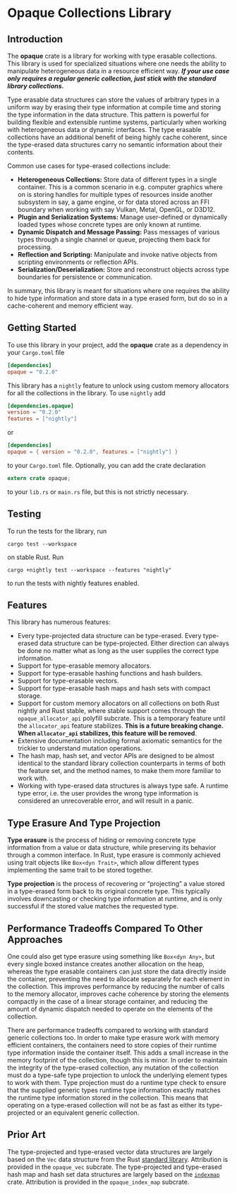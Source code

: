 # Opaque Collections Library

## Introduction

The **opaque** crate is a library for working with type erasable collections. This library is used for specialized 
situations where one needs the ability to manipulate heterogeneous data in a resource efficient way. ***If your use 
case only requires a regular generic collection, just stick with the standard library collections.***

Type erasable data structures can store the values of arbitrary types in a uniform way by erasing their type 
information at compile time and storing the type information in the data structure. This pattern is powerful for 
building flexible and extensible runtime systems, particularly when working with heterogeneous data or dynamic 
interfaces. The type erasable collections have an additional benefit of being highly cache coherent, since the 
type-erased data structures carry no semantic information about their contents.

Common use cases for type-erased collections include:

* **Heterogeneous Collections:** Store data of different types in a single container. This is a common scenario in e.g.
  computer graphics where on is storing handles for multiple types of resources inside another subsystem in say, a 
  game engine, or for data stored across an FFI boundary when working with say Vulkan, Metal, OpenGL, or D3D12.
* **Plugin and Serialization Systems:** Manage user-defined or dynamically loaded types whose concrete types are only 
  known at runtime.
* **Dynamic Dispatch and Message Passing:** Pass messages of various types through a single channel or queue, 
  projecting them back for processing.
* **Reflection and Scripting:** Manipulate and invoke native objects from scripting environments or reflection APIs.
* **Serialization/Deserialization:** Store and reconstruct objects across type boundaries for persistence or 
  communication.

In summary, this library is meant for situations where one requires the ability to hide type information and store data 
in a type erased form, but do so in a cache-coherent and memory efficient way.

## Getting Started

To use this library in your project, add the **opaque** crate as a dependency in your `Cargo.toml` file

```toml
[dependencies]
opaque = "0.2.0"
```

This library has a `nightly` feature to unlock using custom memory allocators for all the collections in the 
library. To use `nightly` add

```toml
[dependencies.opaque]
version = "0.2.0"
features = ["nightly"]
```

or 

```toml
[dependencies]
opaque = { version = "0.2.0", features = ["nightly"] }
```

to your `Cargo.toml` file. Optionally, you can add the crate declaration

```rust
extern crate opaque;
```

to your `lib.rs` or `main.rs` file, but this is not strictly necessary.

## Testing

To run the tests for the library, run

```text
cargo test --workspace
```

on stable Rust. Run

```text
cargo +nightly test --workspace --features "nightly" 
```

to run the tests with nightly features enabled.

## Features

This library has numerous features:

* Every type-projected data structure can be type-erased. Every type-erased data structure can be type-projected.
  Either direction can always be done no matter what as long as the user supplies the correct type information.
* Support for type-erasable memory allocators.
* Support for type-erasable hashing functions and hash builders.
* Support for type-erasable vectors.
* Support for type-erasable hash maps and hash sets with compact storage.
* Support for custom memory allocators on all collections on both Rust nightly and Rust stable, where stable support 
  comes through the `opaque_allocator_api` polyfill subcrate. This is a temporary feature until the `allocator_api` 
  feature stabilizes. **This is a future breaking change. When `allocator_api` stabilizes, this feature will be 
  removed**.
* Extensive documentation including formal axiomatic semantics for the trickier to understand mutation operations.
* The hash map, hash set, and vector APIs are designed to be almost identical to the standard library collection
  counterparts in terms of both the feature set, and the method names, to make them more familiar to work with.
* Working with type-erased data structures is always type safe. A runtime type error, i.e. the user provides the wrong
  type information is considered an unrecoverable error, and will result in a panic. 

## Type Erasure And Type Projection

**Type erasure** is the process of hiding or removing concrete type information from a value or data structure, while 
preserving its behavior through a common interface. In Rust, type erasure is commonly achieved using trait objects 
like `Box<dyn Trait>`, which allow different types implementing the same trait to be stored together.

**Type projection** is the process of recovering or “projecting” a value stored in a type-erased form back to its 
original concrete type. This typically involves downcasting or checking type information at runtime, and is only 
successful if the stored value matches the requested type.

## Performance Tradeoffs Compared To Other Approaches

One could also get type erasure using something like `Box<dyn Any>`, but every single boxed instance creates another 
allocation on the heap, whereas the type erasable containers can just store the data directly inside the container, 
preventing the need to allocate separately for each element in the collection. This improves performance by reducing 
the number of calls to the memory allocator, improves cache coherence by storing the elements compactly in the case of 
a linear storage container, and reducing the amount of dynamic dispatch needed to operate on the elements of the 
collection.

There are performance tradeoffs compared to working with standard generic collections too. In order to make type 
erasure work with memory efficient containers, the containers need to store copies of their runtime type information
inside the container itself. This adds a small increase in the memory footprint of the collection, though this is 
minor. In order to maintain the integrity of the type-erased collection, any mutation of the collection must do a 
type-safe type projection to unlock the underlying element types to work with them. Type projection must do a runtime
type check to ensure that the supplied generic types runtime type information exactly matches the runtime type
information stored in the collection. This means that operating on a type-erased collection will not be as fast as 
either its type-projected or an equivalent generic collection.

## Prior Art

The type-projected and type-erased vector data structures are largely based on the `Vec` data structure from the Rust 
[standard library](https://github.com/rust-lang/rust). Attribution is provided in the `opaque_vec` subcrate. The 
type-projected and type-erased hash map and hash set data structures are largely based on the 
[`indexmap`](https://github.com/indexmap-rs/indexmap) crate. Attribution is provided in the `opaque_index_map` subcrate.

